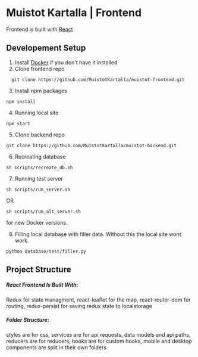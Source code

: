 # Muistot Kartalla | Frontend
Frontend is built with [React](https://reactjs.org/) 

## Developement Setup 
1. Install [Docker](https://www.docker.com/get-started/) if you don't have it installed
2. Clone frontend repo
```shell
  git clone https://github.com/MuistotKartalla/muistot-frontend.git
```
3. Install npm packages
```shell
npm install
```
4. Running local site
```shell
npm start
```
5. Clone backend repo 
```shell
git clone https://github.com/MuistotKartalla/muistot-backend.git
```
6. Recreating database

```shell
sh scripts/recreate_db.sh
```
7. Running test server

```shell
sh scripts/run_server.sh
```

OR

```shell
sh scripts/run_alt_server.sh
```

for new Docker versions.

8. Filling local database with filler data. Without this the local site wont work.
```shell
python database/test/filler.py
```
## Project Structure

##### React Frontend Is Built With:
Redux for state managment,
react-leaflet for the map,
react-router-dom for routing,
redux-persist for saving redux state to localstorage

##### Folder Structure:
styles are for css,
services are for api requests, data models and api paths,
reducers are for reducers,
hooks are for custom hooks,
mobile and desktop components are split in their own folders

